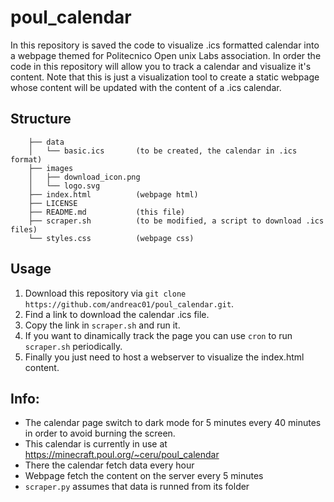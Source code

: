 # poul_calendar

In this repository is saved the code to visualize .ics formatted calendar into a webpage themed for Politecnico Open unix Labs association.
In order the code in this repository will allow you to track a calendar and visualize it's content.
Note that this is just a visualization tool to create a static webpage whose content will be updated with the content of a .ics calendar.

## Structure

```	.
	├── data
	│   └── basic.ics 		(to be created, the calendar in .ics format)
	├── images
	│   ├── download_icon.png
	│   └── logo.svg
	├── index.html 			(webpage html)
	├── LICENSE
	├── README.md 			(this file)
	├── scraper.sh 			(to be modified, a script to download .ics files)
	└── styles.css			(webpage css)
```

## Usage

1. Download this repository via `git clone https://github.com/andreac01/poul_calendar.git`.
2. Find a link to download the calendar .ics file. 
3. Copy the link in `scraper.sh` and run it.
4. If you want to dinamically track the page you can use `cron` to run `scraper.sh` periodically. 
5. Finally you just need to host a webserver to visualize the index.html content.

## Info:

- The calendar page switch to dark mode for 5 minutes every 40 minutes in order to avoid burning the screen.
- This calendar is currently in use at https://minecraft.poul.org/~ceru/poul_calendar
- There the calendar fetch data every hour
- Webpage fetch the content on the server every 5 minutes
- `scraper.py` assumes that data is runned from its folder
